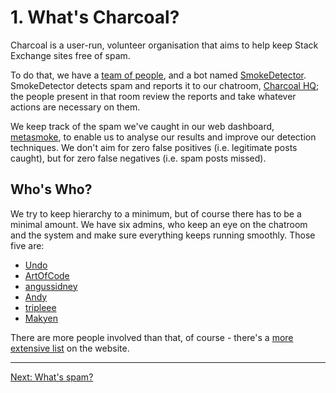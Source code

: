 ---
---

# 1. What's Charcoal?
Charcoal is a user-run, volunteer organisation that aims to help keep Stack Exchange sites
free of spam.

To do that, we have a [team of people][people], and a bot named [SmokeDetector][sd].
SmokeDetector detects spam and reports it to our chatroom, [Charcoal HQ][hq]; the people
present in that room review the reports and take whatever actions are necessary on them.

We keep track of the spam we've caught in our web dashboard, [metasmoke][ms], to enable us
to analyse our results and improve our detection techniques. We don't aim for zero false
positives (i.e. legitimate posts caught), but for zero false negatives (i.e. spam posts
missed).

## Who's Who?
We try to keep hierarchy to a minimum, but of course there has to be a minimal amount. We
have six admins, who keep an eye on the chatroom and the system and make sure everything
keeps running smoothly. Those five are:

 - [Undo]
 - [ArtOfCode]
 - [angussidney]
 - [Andy]
 - [tripleee]
 - [Makyen]

There are more people involved than that, of course - there's a
[more extensive list][people] on the website.

-----

[Next: What's spam?][2]


[people]: https://charcoal-se.org/people
[sd]: https://github.com/Charcoal-SE/SmokeDetector
[hq]: https://chat.stackexchange.com/rooms/11540/charcoal-hq
[ms]: https://metasmoke.erwaysoftware.com/
[Undo]: https://stackoverflow.com/u/1849664
[ArtOfCode]: https://opensource.stackexchange.com/u/98
[angussidney]: https://gaming.stackexchange.com/u/104515
[Andy]: https://stackoverflow.com/u/189134
[tripleee]: https://stackoverflow.com/u/874188
[Makyen]: https://stackoverflow.com/users/3773011/makyen
[2]: /training/spam
